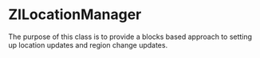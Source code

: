 ZILocationManager
=================

The purpose of this class is to provide a blocks based approach
to setting up location updates and region change updates.